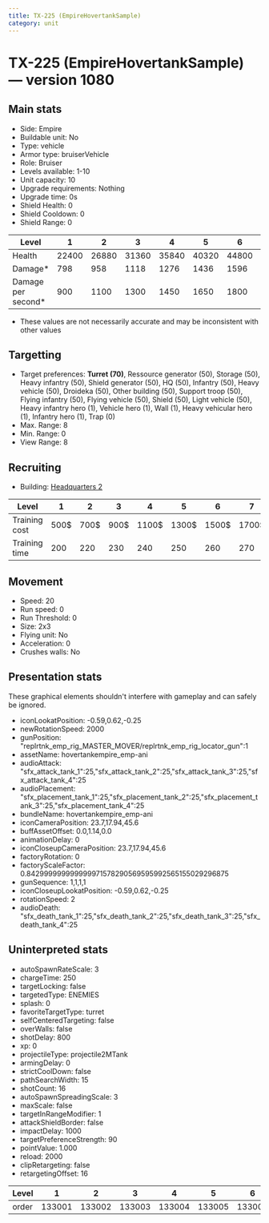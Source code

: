 ```yaml
---
title: TX-225 (EmpireHovertankSample)
category: unit
---
```


# TX-225 (EmpireHovertankSample) — version 1080

## Main stats

  * Side: Empire
  * Buildable unit: No
  * Type: vehicle
  * Armor type: bruiserVehicle
  * Role: Bruiser
  * Levels available: 1-10
  * Unit capacity: 10
  * Upgrade requirements: Nothing
  * Upgrade time: 0s
  * Shield Health: 0
  * Shield Cooldown: 0
  * Shield Range: 0

|Level             |1    |2    |3    |4    |5    |6    |7    |8    |9    |10   |
|------------------|-----|-----|-----|-----|-----|-----|-----|-----|-----|-----|
|Health            |22400|26880|31360|35840|40320|44800|49280|53760|58240|67200|
|Damage*           |798  |958  |1118 |1276 |1436 |1596 |1756 |1915 |2075 |2395 |
|Damage per second*|900  |1100 |1300 |1450 |1650 |1800 |2000 |2200 |2350 |2750 |

* These values are not necessarily accurate and may be inconsistent with other values

## Targetting

  * Target preferences: **Turret (70)**, Ressource generator (50), Storage (50), Heavy infantry (50), Shield generator (50), HQ (50), Infantry (50), Heavy vehicle (50), Droideka (50), Other building (50), Support troop (50), Flying infantry (50), Flying vehicle (50), Shield (50), Light vehicle (50), Heavy infantry hero (1), Vehicle hero (1), Wall (1), Heavy vehicular hero (1), Infantry hero (1), Trap (0)
  * Max. Range: 8
  * Min. Range: 0
  * View Range: 8

## Recruiting

  * Building: [Headquarters 2](empireHQ.html)

|Level        |1   |2   |3   |4    |5    |6    |7    |8    |9    |10   |
|-------------|----|----|----|-----|-----|-----|-----|-----|-----|-----|
|Training cost|500$|700$|900$|1100$|1300$|1500$|1700$|2000$|2100$|2300$|
|Training time|200 |220 |230 |240  |250  |260  |270  |280  |290  |300  |

## Movement

  * Speed: 20
  * Run speed: 0
  * Run Threshold: 0
  * Size: 2x3
  * Flying unit: No
  * Acceleration: 0
  * Crushes walls: No

## Presentation stats

These graphical elements shouldn't interfere with gameplay and can safely be ignored.

  * iconLookatPosition: -0.59,0.62,-0.25
  * newRotationSpeed: 2000
  * gunPosition: "replrtnk_emp_rig_MASTER_MOVER/replrtnk_emp_rig_locator_gun":1
  * assetName: hovertankempire_emp-ani
  * audioAttack: "sfx_attack_tank_1":25,"sfx_attack_tank_2":25,"sfx_attack_tank_3":25,"sfx_attack_tank_4":25
  * audioPlacement: "sfx_placement_tank_1":25,"sfx_placement_tank_2":25,"sfx_placement_tank_3":25,"sfx_placement_tank_4":25
  * bundleName: hovertankempire_emp-ani
  * iconCameraPosition: 23.7,17.94,45.6
  * buffAssetOffset: 0.0,1.14,0.0
  * animationDelay: 0
  * iconCloseupCameraPosition: 23.7,17.94,45.6
  * factoryRotation: 0
  * factoryScaleFactor: 0.842999999999999971578290569595992565155029296875
  * gunSequence: 1,1,1,1
  * iconCloseupLookatPosition: -0.59,0.62,-0.25
  * rotationSpeed: 2
  * audioDeath: "sfx_death_tank_1":25,"sfx_death_tank_2":25,"sfx_death_tank_3":25,"sfx_death_tank_4":25

## Uninterpreted stats

  * autoSpawnRateScale: 3
  * chargeTime: 250
  * targetLocking: false
  * targetedType: ENEMIES
  * splash: 0
  * favoriteTargetType: turret
  * selfCenteredTargeting: false
  * overWalls: false
  * shotDelay: 800
  * xp: 0
  * projectileType: projectile2MTank
  * armingDelay: 0
  * strictCoolDown: false
  * pathSearchWidth: 15
  * shotCount: 16
  * autoSpawnSpreadingScale: 3
  * maxScale: false
  * targetInRangeModifier: 1
  * attackShieldBorder: false
  * impactDelay: 1000
  * targetPreferenceStrength: 90
  * pointValue: 1.000
  * reload: 2000
  * clipRetargeting: false
  * retargetingOffset: 16

|Level|1     |2     |3     |4     |5     |6     |7     |8     |9     |10    |
|-----|------|------|------|------|------|------|------|------|------|------|
|order|133001|133002|133003|133004|133005|133006|133007|133008|133009|133010|

